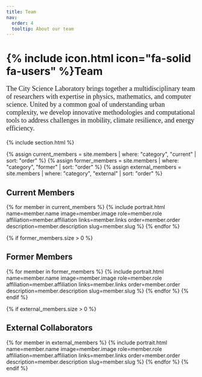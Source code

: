 ```yaml
---
title: Team
nav:
  order: 4
  tooltip: About our team
---
```


# {% include icon.html icon="fa-solid fa-users" %}Team

<p style="font-family: 'Georgia', serif; font-size: 18px;">
The City Science Laboratory brings together a multidisciplinary team of researchers with expertise in physics, mathematics, and computer science. United by a common goal of understanding urban complexity, we develop innovative methodologies and computational tools to address challenges in mobility, climate resilience, and energy efficiency.
</p>

{% include section.html %}

{% assign current_members = site.members | where: "category", "current" | sort: "order" %}
{% assign former_members = site.members | where: "category", "former" | sort: "order" %}
{% assign external_members = site.members | where: "category", "external" | sort: "order" %}

## Current Members

{% for member in current_members %}
  {% include portrait.html 
    name=member.name
    image=member.image
    role=member.role
    affiliation=member.affiliation
    links=member.links
    order=member.order
    description=member.description
    slug=member.slug
  %}
{% endfor %}

{% if former_members.size > 0 %}
## Former Members

{% for member in former_members %}
  {% include portrait.html 
    name=member.name
    image=member.image
    role=member.role
    affiliation=member.affiliation
    links=member.links
    order=member.order
    description=member.description
    slug=member.slug
  %}
{% endfor %}
{% endif %}

{% if external_members.size > 0 %}
## External Collaborators

{% for member in external_members %}
  {% include portrait.html 
    name=member.name
    image=member.image
    role=member.role
    affiliation=member.affiliation
    links=member.links
    order=member.order
    description=member.description
    slug=member.slug
  %}
{% endfor %}
{% endif %}


